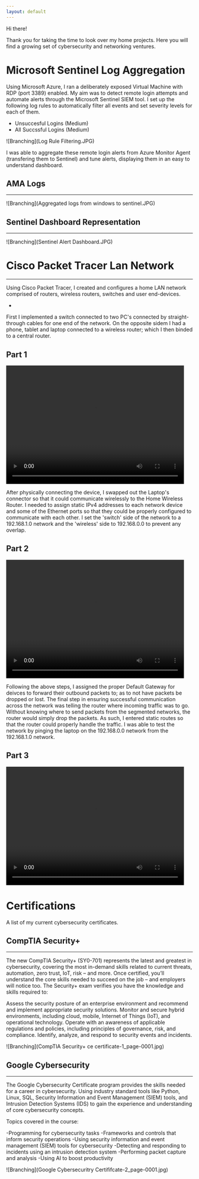 ```yaml
---
layout: default
---
```



Hi there! 

Thank you for taking the time to look over my home projects. Here you will find a growing set of cybersecurity and networking ventures.



# Microsoft Sentinel Log Aggregation

Using Microsoft Azure, I ran a deliberately exposed Virtual Machine with RDP (port 3389) enabled. My aim was to detect remote login attempts and automate alerts through the Microsoft Sentinel SIEM tool. I set up the following log rules to automatically filter all events and set severity levels for each of them.

- Unsuccesful Logins (Medium)
- All Succssful Logins (Medium)

![Branching](Log Rule Filtering.JPG)


I was able to aggregate these remote login alerts from Azure Monitor Agent (transfering them to Sentinel) and tune alerts, displaying them in an easy to understand dashboard.
## AMA Logs 
* * *
![Branching](Aggregated logs from windows to sentinel.JPG)



## Sentinel Dashboard Representation
* * *
![Branching](Sentinel Alert Dashboard.JPG)

# Cisco Packet Tracer Lan Network
***

Using Cisco Packet Tracer, I created and configures a home LAN network comprised of routers, wireless routers, switches and user end-devices.

*

First I implemented a switch connected to two PC's connected by straight-through cables for one end of the network. On the opposite sidem I had a phone, tablet and laptop connected to a wireless router; which I then binded to a central router.

## Part 1

<video width="480" height="320" controls="controls">
  <source src="Network.Part-1.mp4" type="video/mp4">
</video>

After physically connecting the device, I swapped out the Laptop's connector so that it could communicate wirelessly to the Home Wireless Router. I needed to assign static IPv4 addresses to each network device and some of the Ethernet ports so that they could be properly configured to communicate with each other. I set the 'switch' side of the network to a 192.168.1.0 network and the 'wireless' side to 192.168.0.0 to prevent any overlap.

## Part 2

<video width="480" height="320" controls="controls">
  <source src="Network.Part-2.mp4" type="video/mp4">
</video>

Following the above steps, I assigned the proper Default Gateway for deivces to forward their outbound packets to; as to not have packets be dropped or lost. The final step in ensuring successful communication across the network was telling the router where incoming traffic was to go. Without knowing where to send packets from the segmented networks, the router would simply drop the packets. As such, I entered static routes so that the router could properly handle the traffic. I was able to test the network by pinging the laptop on the 192.168.0.0 network from the 192.168.1.0 network.

## Part 3

<video width="480" height="320" controls="controls">
  <source src="Network.Part-3.mp4" type="video/mp4">
</video>

 
# Certifications
A list of my current cybersecurity certificates.
## CompTIA Security+
* * *
The new CompTIA Security+ (SY0-701) represents the latest and greatest in cybersecurity, covering the most in-demand skills related to current threats, automation, zero trust, IoT, risk – and more. Once certified, you’ll understand the core skills needed to succeed on the job – and employers will notice too. The Security+ exam verifies you have the knowledge and skills required to:

   Assess the security posture of an enterprise environment and recommend and implement appropriate security solutions.
   Monitor and secure hybrid environments, including cloud, mobile, Internet of Things (IoT), and operational technology.
   Operate with an awareness of applicable regulations and policies, including principles of governance, risk, and compliance.
   Identify, analyze, and respond to security events and incidents. 

![Branching](CompTIA Security+ ce certificate-1_page-0001.jpg)

## Google Cybersecurity
* * *
The Google Cybersecurity Certificate program provides the skills needed for a career in cybersecurity. Using industry standard tools like Python, Linux, SQL, Security Information and Event Management (SIEM) tools, and Intrusion Detection Systems (IDS) to gain the experience and understanding of core cybersecurity concepts.

Topics covered in the course:

   -Programming for cybersecurity tasks
   -Frameworks and controls that inform security operations
   -Using security information and event management (SIEM) tools for cybersecurity
   -Detecting and responding to incidents using an intrusion detection system
   -Performing packet capture and analysis
   -Using AI to boost productivity


![Branching](Google Cybersecuritry Certififcate-2_page-0001.jpg)
